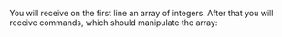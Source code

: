 You will receive on the first line an array of integers. After that you will receive commands, which should manipulate the array:


